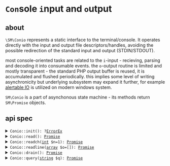 # `Con`sole `i`nput and `o`utput
## about
`\SM\Conio` represents a static interface
to the terminal/console. It operates directly
with the input and output file descriptors/handles,
avoiding the possible redirection of
the standard input and output (STDIN/STDOUT).

most console-oriented tasks are related
to the `i`-input - recieving, parsing and decoding it
into consumable events. the `o`-output routine
is limited and mostly transparent -
the standard PHP output buffer is reused,
it is accumulated and flushed periodically.
this implies some level of writing asynchronicity
but underlying subsystem may expand it further,
for example [alertable IO][alertable]
is utilized on modern windows system.

`SM\Conio` is a part of asynchonous state machine -
its methods return `SM\Promise` objects.


## api spec
<details>
<summary><code>Conio::init(): ?<u>ErrorEx</u>
</code></summary>

lets call it "initialize the terminal",
it must be called first, prior to any other method:
```php
if ($e = Conio::init())
{
  # initialization failed for some reason,
  # display the details and terminate
  echo ErrorLog::render($e);
  exit;
}
# no problemo, continue
```
what it does is mostly identification of capabilities
and switching into so-called "raw" mode where more
input information could be fetched.

</details>
<details>
<summary><code>Conio::read(): <u>Promise</u>
</code></summary>


reads all the input events. events?

### event model
...
resize/scroll and focus events are debounced
based on the previous state - when multiple events
appear in-between reads, only the final one
that causes the state change is reported.
if the state is not changed - it is not generated.
...
mouse move or drag event on nix-based terminals
is debounced based on the previous coordinates -
only the change in coordinate produces new event.
...

</details>
<details>
<summary><code>Conio::readch(<u>int</u> $n=1): <u>Promise</u>
</code></summary>


reads the specified **n**umber of characters,
discrading every other event type
</details>
<details>
<summary><code>Conio::readline(<u>array</u> $o=[]): <u>Promise</u>
</code></summary>

reads input as line of characters,
simple edits are included by default,
extended/custom handling is possible
within the handler routine.
</details>
<details>
<summary><code>Conio::drain(): <u>Promise</u>
</code></summary>

a simple wait promise that settles
when all the output is drained (written):
```php
echo "hello world!";
await(Conio::drain());
# all is written at this point
```
</details>
<details>
<summary><code>Conio::query(<u>string</u> $q): <u>Promise</u>
</code></summary>

TODO?
ESC code / request-response
...
</details>


<!-- links {{{ -->

[alertable]: https://learn.microsoft.com/en-us/windows/win32/fileio/alertable-i-o

<!-- }}} -->
